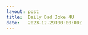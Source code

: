 ```yaml
---
layout: post
title:  Daily Dad Joke 4U
date:   2023-12-29T00:00:00Z
---
```

<!DOCTYPE html>
<html>
<head>
    <title>Web App - Unavailable</title>
    <style type="text/css">
        html {
            height: 100%;
            width: 100%;
        }

        #feature {
            width: 960px;
            margin: 95px auto 0 auto;
            overflow: auto;
        }

        #content {
            font-family: "Segoe UI";
            font-weight: normal;
            font-size: 22px;
            color: #ffffff;
            float: left;
            width: 460px;
            margin-top: 68px;
            margin-left: 0px;
            vertical-align: middle;
        }

            #content h1 {
                font-family: "Segoe UI Light";
                color: #ffffff;
                font-weight: normal;
                font-size: 60px;
                line-height: 48pt;
                width: 800px;
            }

        p a, p a:visited, p a:active, p a:hover {
            color: #ffffff;
        }

        #content a.button {
            background: #0DBCF2;
            border: 1px solid #FFFFFF;
            color: #FFFFFF;
            display: inline-block;
            font-family: Segoe UI;
            font-size: 24px;
            line-height: 46px;
            margin-top: 10px;
            padding: 0 15px 3px;
            text-decoration: none;
        }

            #content a.button img {
                float: right;
                padding: 10px 0 0 15px;
            }

            #content a.button:hover {
                background: #1C75BC;
            }
    </style>
</head>
<body bgcolor="#00abec">
    <div id="feature">
            <div id="content">
                <h1 id="unavailable">Error 403 - This web app is stopped.</h1>
                <p id="tryAgain">The web app you have attempted to reach is currently stopped and does not accept any requests. Please try to reload the page or visit it again soon.</p>
                <p id="toAdmin">If you are the web app administrator, please find the common 403 error scenarios and resolution <a href="https://go.microsoft.com/fwlink/?linkid=2095007" target="_blank">here</a>. For further troubleshooting tools and recommendations, please visit <a href="https://portal.azure.com/">Azure Portal</a>.</p>
        </div>
    </div>
</body>
</html>
